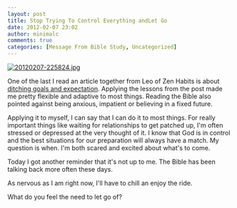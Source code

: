 ```yaml
---
layout: post
title: Stop Trying To Control Everything andLet Go
date: 2012-02-07 23:02
author: minimalc
comments: true
categories: [Message From Bible Study, Uncategorized]
---
```

<a href="http://minimalchanges.com/blog/wp-content/uploads/2012/02/20120207-225824.jpg"><img src="http://minimalchanges.com/blog/wp-content/uploads/2012/02/20120207-225824.jpg" alt="20120207-225824.jpg" class="alignnone size-full" /></a>

One of the last I read an article together from Leo of Zen Habits is about <a href="http://zenhabits.net/control/">ditching goals and expectation</a>. Applying the lessons from the post made me pretty flexible and adaptive to most things. Reading the Bible also pointed against being anxious, impatient or believing in a fixed future. 

Applying it to myself, I can say that I can do it to most things. For really important things like waiting for relationships to get patched up, I'm often stressed or depressed at the very thought of it. I know that God is in control and the best situations for our preparation will always have a match. My question is when. I'm both scared and excited about what's to come. 

Today I got another reminder that it's not up to me. The Bible has been talking back more often these days. 

As nervous as I am right now, I'll have to chill an enjoy the ride. 

What do you feel the need to let go of?

